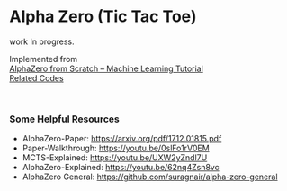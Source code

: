 # Alpha Zero (Tic Tac Toe)

work In progress.


Implemented from<br/>
[AlphaZero from Scratch – Machine Learning Tutorial](https://youtu.be/wuSQpLinRB4)<br/>
[Related Codes](https://github.com/foersterrobert/AlphaZeroFromScratch)


<br/>


### Some Helpful Resources
* AlphaZero-Paper: https://arxiv.org/pdf/1712.01815.pdf
* Paper-Walkthrough: https://youtu.be/0slFo1rV0EM
* MCTS-Explained: https://youtu.be/UXW2yZndl7U
* AlphaZero-Explained: https://youtu.be/62nq4Zsn8vc
* AlphaZero General: https://github.com/suragnair/alpha-zero-general
